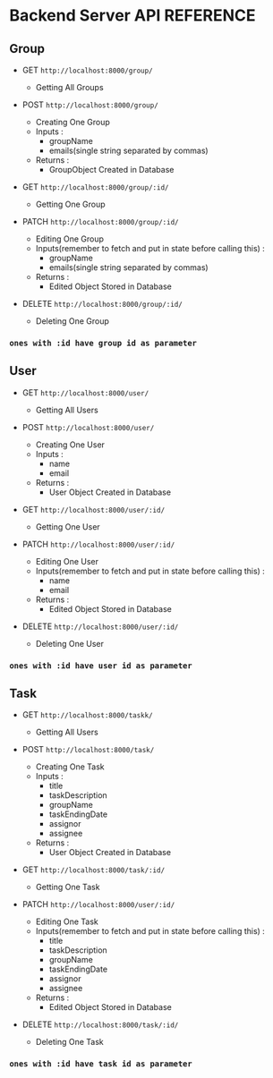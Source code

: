 # Backend Server API REFERENCE

## Group

-   GET `http://localhost:8000/group/`

    -   Getting All Groups

-   POST `http://localhost:8000/group/`

    -   Creating One Group
    -   Inputs :
        -   groupName
        -   emails(single string separated by commas)
    -   Returns :
        -   GroupObject Created in Database

-   GET `http://localhost:8000/group/:id/`

    -   Getting One Group

-   PATCH `http://localhost:8000/group/:id/`

    -   Editing One Group
    -   Inputs(remember to fetch and put in state before calling this) :
        -   groupName
        -   emails(single string separated by commas)
    -   Returns :
        -   Edited Object Stored in Database

-   DELETE `http://localhost:8000/group/:id/`

    -   Deleting One Group

### `ones with :id have group id as parameter`

## User

-   GET `http://localhost:8000/user/`

    -   Getting All Users

-   POST `http://localhost:8000/user/`

    -   Creating One User
    -   Inputs :
        -   name
        -   email
    -   Returns :
        -   User Object Created in Database

-   GET `http://localhost:8000/user/:id/`

    -   Getting One User

-   PATCH `http://localhost:8000/user/:id/`

    -   Editing One User
    -   Inputs(remember to fetch and put in state before calling this) :
        -   name
        -   email
    -   Returns :
        -   Edited Object Stored in Database

-   DELETE `http://localhost:8000/user/:id/`

    -   Deleting One User

### `ones with :id have user id as parameter`

## Task

-   GET `http://localhost:8000/taskk/`

    -   Getting All Users

-   POST `http://localhost:8000/task/`

    -   Creating One Task
    -   Inputs :
        -   title
        -   taskDescription
        -   groupName
        -   taskEndingDate
        -   assignor
        -   assignee
    -   Returns :
        -   User Object Created in Database

-   GET `http://localhost:8000/task/:id/`

    -   Getting One Task

-   PATCH `http://localhost:8000/user/:id/`

    -   Editing One Task
    -   Inputs(remember to fetch and put in state before calling this) :
        -   title
        -   taskDescription
        -   groupName
        -   taskEndingDate
        -   assignor
        -   assignee
    -   Returns :
        -   Edited Object Stored in Database

-   DELETE `http://localhost:8000/task/:id/`

    -   Deleting One Task

### `ones with :id have task id as parameter`
